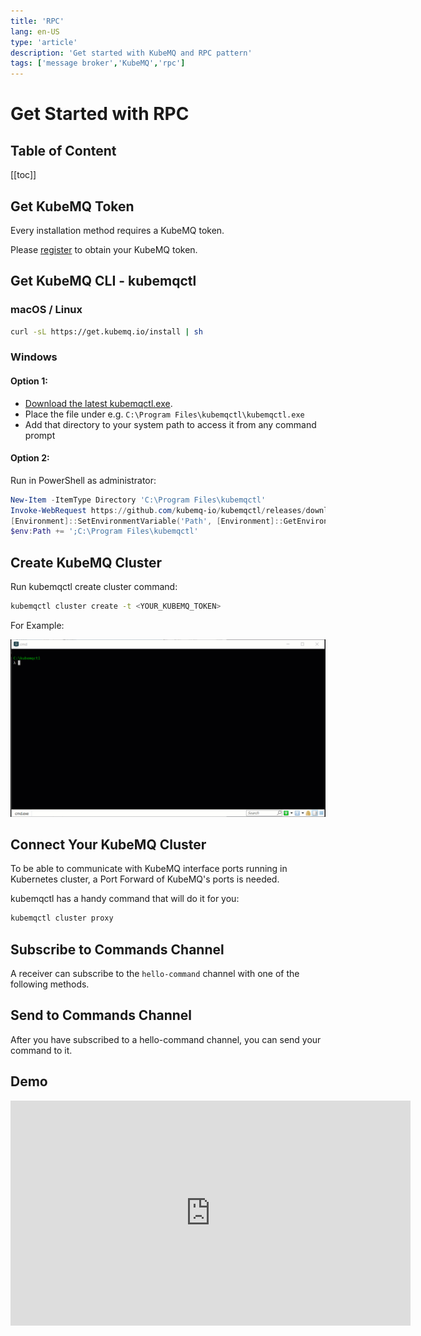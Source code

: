 ```yaml
---
title: 'RPC'
lang: en-US
type: 'article'
description: 'Get started with KubeMQ and RPC pattern'
tags: ['message broker','KubeMQ','rpc']
---
```

# Get Started with RPC <Badge text="v1.5.0+"/> <Badge text="stable"/>

## Table of Content
[[toc]]

## Get KubeMQ Token
Every installation method requires a KubeMQ token.

Please [register](https://account.kubemq.io/login/register?destination=docker) to obtain your KubeMQ token.


## Get KubeMQ CLI - kubemqctl

### macOS / Linux
```bash
curl -sL https://get.kubemq.io/install | sh 
```

### Windows

#### Option 1:

- [Download the latest kubemqctl.exe](https://github.com/kubemq-io/kubemqctl/releases/download/latest/kubemqctl.exe).
- Place the file under e.g. `C:\Program Files\kubemqctl\kubemqctl.exe`
- Add that directory to your system path to access it from any command prompt

#### Option 2:
Run in PowerShell as administrator:

```powershell
New-Item -ItemType Directory 'C:\Program Files\kubemqctl'
Invoke-WebRequest https://github.com/kubemq-io/kubemqctl/releases/download/latest/kubemqctl.exe -OutFile 'C:\Program Files\kubemqctl\kubemqctl.exe'
[Environment]::SetEnvironmentVariable('Path', [Environment]::GetEnvironmentVariable('Path', [EnvironmentVariableTarget]::Machine) + ';C:\Program Files\kubemqctl', [EnvironmentVariableTarget]::Machine)
$env:Path += ';C:\Program Files\kubemqctl'
```


## Create KubeMQ Cluster

Run kubemqctl create cluster command:

``` bash
kubemqctl cluster create -t <YOUR_KUBEMQ_TOKEN>
```

For Example:

![kubemqctl-create-basic.gif](./images/kubemqctl-create-basic.gif)

## Connect Your KubeMQ Cluster

To be able to communicate with KubeMQ interface ports running in Kubernetes cluster, a Port Forward of KubeMQ's ports is needed.

kubemqctl has a handy command that will do it for you:

``` bash
kubemqctl cluster proxy
```


## Subscribe to Commands Channel

A receiver can subscribe to the `hello-command` channel with one of the following methods.

<CodeSwitcher :languages="{bash:'kubemqctl',curl:'cURL',csharp:'.Net',java:`Java`,go:`Go`,py:`Python`,node:`NodeJS`,php:`PHP`,ruby:`Ruby`,jquery:`jQuery`}" :isolated="true">
<template v-slot:bash>

Run the following kubemqctl command:
``` bash
 kubemqctl commands rec "hello-command" -a
```

When connected, the stream will block until receiving a command. Once a command will be received, kubemqctl automatically will send a Response.

</template>

<template v-slot:curl>

The following cURL command is using KubeMQ's REST interface:

``` bash
curl --location --request GET "http://localhost:9090/subscribe/requests?client_id=some_client_id&channel=hello-command&subscribe_type=commands" \
  --header "Content-Type: application/json" \
  --data ""
```

Once a command is received a Send Response call should be invoked:

``` bash

  curl --location --request POST "http://localhost:9090/send/response" 
  --header "Content-Type: application/json" 
  --data '{"RequestID": "<put here request id from command request>","ClientID":"some_client_id","ReplyChannel": "put here the reply channel value from command request","Metadata" :"some_metadata", "Body": "c29tZSBlbmNvZGVkIGJvZHk=","Executed": true,"Error":""}'
```

**Important** - The reply channel address is automatically generated by the KubeMQ and can be found in the command request `ReplyChannel` field.

::: warning
Subscribe to Commands in REST interface is using WebSocket for streaming (Push) commands to the receiver. You will need to implement a WebSocket receiver accordingly.
:::

</template>


<template v-slot:csharp>

The following .NET code snippet is using KubeMQ's .NET SDK with gRPC interface:

``` csharp
using System;

namespace RPC_Subscribe_to_a_Channel
{
    class Program
    {
        static void Main(string[] args)
        {

            var ChannelName = "hello-command";
            var ClientID = "hello-world-subscriber";
            var KubeMQServerAddress = "localhost:50000";



            KubeMQ.SDK.csharp.CommandQuery.Responder responder = new KubeMQ.SDK.csharp.CommandQuery.Responder(KubeMQServerAddress);
            try
            {
                responder.SubscribeToRequests(new KubeMQ.SDK.csharp.Subscription.SubscribeRequest()
                {
                    Channel = ChannelName,
                    SubscribeType = KubeMQ.SDK.csharp.Subscription.SubscribeType.Commands,
                    ClientID = ClientID
                }, (commandReceive) => {
                    Console.WriteLine($"Command Received: Id:{commandReceive.RequestID} Channel:{commandReceive.Channel} Metadata:{commandReceive.Metadata} Body:{ KubeMQ.SDK.csharp.Tools.Converter.FromByteArray(commandReceive.Body)} ");
                    return new KubeMQ.SDK.csharp.CommandQuery.Response(commandReceive)
                    {
                        Body = new byte[0],
                        CacheHit = false,
                        Error = "None",
                        ClientID = ClientID,
                        Executed = true,
                        Metadata = string.Empty,
                        Timestamp = DateTime.UtcNow,
                    };

                }, (errorHandler) =>
                {
                    Console.WriteLine(errorHandler.Message);
                });
            }
            catch (Exception ex)
            {
                Console.WriteLine(ex.Message);
            }
            Console.WriteLine("press any key to close RPC_Subscribe_to_a_Channel");
            Console.ReadLine();
        }
    }
}

```

When executed, a stream of events messages will be shown in the console.

</template>
<template v-slot:java>

The following Java code snippet is using KubeMQ's Java SDK with gRPC interface:

``` java
package io.kubemq.sdk.examples.get_Started.rPC_Subscribe_to_a_Channel;

import java.io.IOException;
import java.time.LocalDateTime;

import javax.net.ssl.SSLException;

import io.kubemq.sdk.basic.ServerAddressNotSuppliedException;
import io.kubemq.sdk.commandquery.Responder;
import io.kubemq.sdk.commandquery.Response;
import io.kubemq.sdk.grpc.Kubemq.PingResult;
import io.kubemq.sdk.subscription.SubscribeRequest;
import io.kubemq.sdk.subscription.SubscribeType;

public class Program {

    public static void main(String[] args) throws IOException {
        String ChannelName = "hello-command", ClientID = "hello-world-sender",
                KubeMQServerAddress = "localhost:50000";
        Responder.RequestResponseObserver HandleIncomingRequests;
        Responder responder = new Responder(KubeMQServerAddress);
        HandleIncomingRequests = request -> {

            Response response = new Response(request);
            response.setCacheHit(false);
            response.setError("None");
            response.setClientID(ClientID);
            response.setBody("OK".getBytes());
            response.setExecuted(true);
            response.setMetadata("OK");
            response.setTimestamp(LocalDateTime.now());
            return response;
        };
        SubscribeRequest subscribeRequest = new SubscribeRequest();
        subscribeRequest.setChannel(ChannelName);
        subscribeRequest.setClientID(ClientID);
        subscribeRequest.setSubscribeType(SubscribeType.Commands);

        new Thread() {
            public void run() {

                try {
                    responder.SubscribeToRequests(subscribeRequest, HandleIncomingRequests);
                } catch (SSLException e) {
                    System.out.printf("SSLException:%s", e.getMessage());
                    e.printStackTrace();
                } catch (ServerAddressNotSuppliedException e) {
                    System.out.printf("ServerAddressNotSuppliedException:%s", e.getMessage());
                    e.printStackTrace();
                }
            }
        }.start();
    }
}
```
When executed, a stream of events messages will be shown in the console.

</template>
<template v-slot:go>

The following Go code snippet is using KubeMQ's Go SDK with gRPC interface:
``` go
package main

import (
   "context"
   "github.com/kubemq-io/kubemq-go"
   "log"
   "time"
)

func main() {
   ctx, cancel := context.WithCancel(context.Background())
   defer cancel()
   client, err := kubemq.NewClient(ctx,
      kubemq.WithAddress("localhost", 50000),
      kubemq.WithClientId("test-command-client-id"),
      kubemq.WithTransportType(kubemq.TransportTypeGRPC))
   if err != nil {
      log.Fatal(err)
   }
   defer client.Close()
   channel := "hello-command"
   errCh := make(chan error)
   commandsCh, err := client.SubscribeToCommands(ctx, channel, "", errCh)
   if err != nil {
      log.Fatal(err)
   }
   for {
      select {
      case err := <-errCh:
         log.Fatal(err)
         return
      case command, more := <-commandsCh:
         if !more {
            log.Println("Command Received , done")
            return
         }
         log.Printf("Command Received:\nId %s\nChannel: %s\nMetadata: %s\nBody: %s\n", command.Id, command.Channel, command.Metadata, command.Body)
         err := client.R().
            SetRequestId(command.Id).
            SetResponseTo(command.ResponseTo).
            SetExecutedAt(time.Now()).
            Send(ctx)
         if err != nil {
            log.Fatal(err)
         }
      case <-ctx.Done():
         return
      }
   }

}

```
When connected, once a command will be received in the channel, we create a Response and send back to the sender.

</template>
<template v-slot:py>

The following Python code snippet is using KubeMQ's Python SDK with gRPC interface:

``` py
import datetime
from builtins import input
from random import randint

from kubemq.commandquery.responder import Responder
from kubemq.commandquery.response import Response
from kubemq.subscription.events_store_type import EventsStoreType
from kubemq.subscription.subscribe_request import SubscribeRequest
from kubemq.subscription.subscribe_type import SubscribeType
from kubemq.tools.listener_cancellation_token import ListenerCancellationToken





def handle_incoming_request(request):
    if request:
        print("Subscriber Received request: Metadata:'%s', Channel:'%s', Body:'%s' tags:%s" % (
            request.metadata,
            request.channel,
            request.body,
            request.tags
        ))

        response = Response(request)
        response.body = "OK".encode('UTF-8')
        response.cache_hit = False
        response.error = "None"
        response.client_id = 'hello-world-sender'
        response.executed = True
        response.metadata = "OK"
        response.timestamp = datetime.datetime.now()
        response.tags=request.tags
        return response

def handle_incoming_error(error_msg):
        print("received error:%s'" % (
            error_msg
        ))


if __name__ == "__main__":
    cancel_token=ListenerCancellationToken()
    receiver = Responder("localhost:50000")

    subscribe_request = SubscribeRequest(
        channel="testing_Command_channel",
        client_id='hello-world-sender',
        events_store_type=SubscribeType.SubscribeTypeUndefined,
        events_store_type_value=0,
        group="",
        subscribe_type=SubscribeType.Commands
    )
    receiver.subscribe_to_requests(subscribe_request, handle_incoming_request,handle_incoming_error,cancel_token)

    input("Press 'Enter' to stop Listen...\n")
    cancel_token.cancel()
    input("Press 'Enter' to stop the application...\n")
```
When executed, a stream of events messages will be shown in the console.

</template>

<template v-slot:node>

The following JS code snippet is using KubeMQ's NodeJS SDK with gRPC interface:

``` js
const kubemq = require('kubemq-nodejs');

let channelName = 'testing_Command_channel', clientID = 'hello-world-sender',
    kubeMQHost = 'localhost', kubeMQGrpcPort = '50000';

let receiver = new kubemq.CommandReceiver(kubeMQHost, kubeMQGrpcPort, clientID, channelName);
receiver.subscribe(cmd => {
    let response = new kubemq.CommandReceiver.Response(cmd, true);
    response.Timestamp = Math.floor(new Date() / 1000);
    receiver.sendResponse(response).then(snd => {
        console.log('sent:' + snd);
    }).catch(cht => console.log(cht));
}, err => {
    console.log(err);
})
```


</template>

<template v-slot:php>

The following PHP code snippet is using KubeMQ's REST interface:

``` php
<?php

$curl = curl_init();

curl_setopt_array($curl, array(
  CURLOPT_URL => "http://localhost:9090/subscribe/requests?client_id=some_client_id&channel=hello-command&subscribe_type=commands",
  CURLOPT_RETURNTRANSFER => true,
  CURLOPT_ENCODING => "",
  CURLOPT_MAXREDIRS => 10,
  CURLOPT_TIMEOUT => 0,
  CURLOPT_FOLLOWLOCATION => false,
  CURLOPT_HTTP_VERSION => CURL_HTTP_VERSION_1_1,
  CURLOPT_CUSTOMREQUEST => "GET",
  CURLOPT_HTTPHEADER => array(
    "Content-Type: application/json"
  ),
));

$response = curl_exec($curl);
$err = curl_error($curl);

curl_close($curl);

if ($err) {
  echo "cURL Error #:" . $err;
} else {
  echo $response;
} ?>
```


Once a command is received a Send Response call should be invoked:

``` php
<?php

$curl = curl_init();

curl_setopt_array($curl, array(
  CURLOPT_URL => "http://localhost:9090/send/response",
  CURLOPT_RETURNTRANSFER => true,
  CURLOPT_ENCODING => "",
  CURLOPT_MAXREDIRS => 10,
  CURLOPT_TIMEOUT => 0,
  CURLOPT_FOLLOWLOCATION => false,
  CURLOPT_HTTP_VERSION => CURL_HTTP_VERSION_1_1,
  CURLOPT_CUSTOMREQUEST => "POST",
  CURLOPT_POSTFIELDS =>"{\n\t\"RequestID\": \"<put here request id from command request>\",\n\t\"ClientID\":\"some_client_id\",\n\t\"ReplyChannel\": \"<put here the reply channel value from command request>\",\n\t\"Metadata\" :\"some_metadata2\",\n\t\"Body\": \"c29tZSBlbmNvZGVkIGJvZHk=\",\n\t\"Executed\": true,\n\t\"Error\":\"\"\n}",
  CURLOPT_HTTPHEADER => array(
    "Content-Type: application/json"
  ),
));

$response = curl_exec($curl);
$err = curl_error($curl);

curl_close($curl);

if ($err) {
  echo "cURL Error #:" . $err;
} else {
  echo $response;
} ?>
```

**Important** - The reply channel address is automatically generated by the KubeMQ and can be found in the command request `ReplyChannel` field.

::: warning
Subscribe to Commands in REST interface is using WebSocket for streaming (Push) commands to the receiver. You will need to implement a WebSocket receiver accordingly.
:::

</template>


<template v-slot:ruby>

The following Ruby code snippet is using KubeMQ's REST interface:

``` ruby
require "uri"
require "net/http"

url = URI("http://localhost:9090/subscribe/requests?client_id=some_client_id&channel=hello-command&subscribe_type=commands")
http = Net::HTTP.new(url.host, url.port)
request = Net::HTTP::Get.new(url)
request["Content-Type"] = "application/json"
response = http.request(request)
puts response.read_body
```


Once a command is received a Send Response call should be invoked:

``` ruby
require "uri"
require "net/http"

url = URI("http://localhost:9090/send/response")

http = Net::HTTP.new(url.host, url.port)

request = Net::HTTP::Post.new(url)
request["Content-Type"] = "application/json"
request.body = "{\n\t\"RequestID\": \"<put here request id from command request>\",\n\t\"ClientID\":\"some_client_id\",\n\t\"ReplyChannel\": \"<put here the reply channel value from command request>q\",\n\t\"Metadata\" :\"some_metadata2\",\n\t\"Body\": \"c29tZSBlbmNvZGVkIGJvZHk=\",\n\t\"Executed\": true,\n\t\"Error\":\"\"\n}"
response = http.request(request)
puts response.read_body
```

**Important** - The reply channel address is automatically generated by the KubeMQ and can be found in the command request `ReplyChannel` field.

::: warning
Subscribe to Commands in REST interface is using WebSocket for streaming (Push) commands to the receiver. You will need to implement a WebSocket receiver accordingly.
:::
</template>


<template v-slot:jquery>

The following jQuery code snippet is using KubeMQ's REST interface:

``` js
var settings = {
  "url": "http://localhost:9090/subscribe/requests?client_id=some_client_id&channel=hello-command&subscribe_type=commands",
  "method": "GET",
  "timeout": 0,
  "headers": {
    "Content-Type": "application/json"
  },
};

$.ajax(settings).done(function (response) {
  console.log(response);
});
```

Once a command is received a Send Response call should be invoked:

``` js
var settings = {
  "url": "http://localhost:9090/send/response",
  "method": "POST",
  "timeout": 0,
  "headers": {
    "Content-Type": "application/json"
  },
  "data": "{\n\t\"RequestID\": \"<put here request id from command request>\",\n\t\"ClientID\":\"some_client_id\",\n\t\"ReplyChannel\": \"<put here the reply channel value from command request>\",\n\t\"Metadata\" :\"some_metadata2\",\n\t\"Body\": \"c29tZSBlbmNvZGVkIGJvZHk=\",\n\t\"Executed\": true,\n\t\"Error\":\"\"\n}",
};

$.ajax(settings).done(function (response) {
  console.log(response);
});
```

**Important** - the reply channel address is automatically generated by the KubeMQ and can be found in the command request `ReplyChannel` field.

::: warning
Subscribe to Commands in REST interface is using WebSocket for streaming (Push) commands to the receiver. You will need to implement a WebSocket receiver accordingly.
:::
</template>


</CodeSwitcher>



## Send to Commands Channel

After you have subscribed to a hello-command channel, you can send your command to it.


<CodeSwitcher :languages="{bash:'kubemqctl',curl:'cURL',csharp:'.Net',java:`Java`,go:`Go`,py:`Python`,node:`NodeJS`,php:`PHP`,ruby:`Ruby`,jquery:`jQuery`}" :isolated="true">


<template v-slot:bash>

Run the following kubemqctl command:

``` bash
kubemqctl commands send "hello-command" "some command"
```


</template>


<template v-slot:curl>

The following cURL command is using KubeMQ's REST interface:

``` bash
curl --location --request POST "http://localhost:9090/send/request" 
  --header "Content-Type: application/json" 
  --data '{"RequestID": "688daec3-7f3e-4766-87fa-4cd1f4f03a23","RequestTypeData":1, "ClientID": "some_clientID","Channel": "hello-command","Metadata" :"some_metadata","Body": "c29tZSBlbmNvZGVkIGJvZHk=","Timeout": 10000}'
```

</template>

<template v-slot:csharp>

The following .NET code snippet is using KubeMQ's .NET SDK with gRPC interface:

``` csharp
using System;

namespace RPC_Send_a_Command_Channel
{
    class Program
    {
        static void Main(string[] args)
        {
            var ChannelName = "hello-command";
            var ClientID = "hello-world-sender";
            var KubeMQServerAddress = "localhost:50000";

            var channel = new KubeMQ.SDK.csharp.CommandQuery.Channel(new KubeMQ.SDK.csharp.CommandQuery.ChannelParameters
            {
                RequestsType = KubeMQ.SDK.csharp.CommandQuery.RequestType.Command,
                Timeout = 10000,
                ChannelName = ChannelName,
                ClientID = ClientID,
                KubeMQAddress = KubeMQServerAddress
            });
            try
            {

                var result = channel.SendRequest(new KubeMQ.SDK.csharp.CommandQuery.Request
                {
                    Body = KubeMQ.SDK.csharp.Tools.Converter.ToByteArray("hello kubemq - sending a command, please reply")
                });                    
             
                if (!result.Executed)
                {
                    Console.WriteLine($"Response error:{result.Error}");
                    return;
                }
                Console.WriteLine($"Response Received:{result.RequestID} ExecutedAt:{result.Timestamp}"); 
            }
            catch (Exception ex)
            {
                Console.WriteLine(ex.Message);
            }
        }
    }
}

```

</template>
<template v-slot:java>

The following Java code snippet is using KubeMQ's Java SDK with gRPC interface:

``` java
package io.kubemq.sdk.examples.get_Started.rPC_Send_a_Command_Channel;

import java.io.IOException;

import io.kubemq.sdk.basic.ServerAddressNotSuppliedException;
import io.kubemq.sdk.commandquery.ChannelParameters;
import io.kubemq.sdk.commandquery.Request;
import io.kubemq.sdk.commandquery.RequestType;
import io.kubemq.sdk.commandquery.Response;
import io.kubemq.sdk.tools.Converter;

public class Program {

    public static void main(String[] args) throws IOException {

        String ChannelName = "hello-command", ClientID = "hello-world-sender",
                KubeMQServerAddress = "localhost:50000";
        ChannelParameters channelParameters = new ChannelParameters();
        channelParameters.setChannelName(ChannelName);
        channelParameters.setClientID(ClientID);
        channelParameters.setKubeMQAddress(KubeMQServerAddress);
        channelParameters.setRequestType(RequestType.Command);
        channelParameters.setTimeout(10000);
        io.kubemq.sdk.commandquery.Channel channel = new io.kubemq.sdk.commandquery.Channel(channelParameters);
        Request request = new Request();
        request.setBody(Converter.ToByteArray("hello kubemq - sending a command, please reply"));
        Response result;
        try {
            result = channel.SendRequest(request);
            if (!result.isExecuted()) {
                System.out.printf("Response error: %s", result.getError());
                return;
            }
            System.out.printf("Response Received: %s, ExecutedAt: %s", result.getRequestID(), result.getTimestamp().toString());
        } catch (ServerAddressNotSuppliedException e) {
            System.out.printf("ServerAddressNotSuppliedException: %s", e.toString());
            e.printStackTrace();
      }
        
    
    }
}
```

</template>
<template v-slot:go>

The following Go code snippet is using KubeMQ's Go SDK with gRPC interface:

``` go
package main

import (
   "context"
   "github.com/kubemq-io/kubemq-go"
   "log"
   "time"
)

func main() {
   ctx, cancel := context.WithCancel(context.Background())
   defer cancel()
   client, err := kubemq.NewClient(ctx,
      kubemq.WithAddress("localhost", 50000),
      kubemq.WithClientId("test-command-client-id"),
      kubemq.WithTransportType(kubemq.TransportTypeGRPC))
   if err != nil {
      log.Fatal(err)
   }
   defer client.Close()
   channel := "hello-command"
   response, err := client.C().
      SetId("some-command-id").
      SetChannel(channel).
      SetMetadata("some-metadata").
      SetBody([]byte("hello kubemq - sending a command, please reply")).
      SetTimeout(10 *time.Second).
      Send(ctx)
   if err != nil {
      log.Fatal(err)
   }
   log.Printf("Response Received:\nCommandID: %s\nExecutedAt:%s\n", response.CommandId, response.ExecutedAt)
}

```

</template>
<template v-slot:py>

The following Python code snippet is using KubeMQ's Python SDK with gRPC interface:

``` py

from kubemq.commandquery.lowlevel.initiator import Initiator
from kubemq.commandquery.lowlevel.request import Request
from kubemq.commandquery.request_type import RequestType




if __name__ == "__main__":

    initiator = Initiator("localhost:50000")
    request  = Request(
        body="hello kubemq - sending a command, please reply'".encode('UTF-8'),
        metadata="",
        cache_key="",
        cache_ttl=0,
        channel="testing_Command_channel",
        client_id="hello-world-sender",
        timeout=10000,
        request_type=RequestType.Command,
    )
    try:
        response = initiator.send_request(request)
        print('Response Received:%s Executed at::%s'  % (
            response.request_id,
            response.timestamp
                    ))
    except Exception as err :
        print('command error::%s'  % (
            err
                    ))

```


</template>


<template v-slot:node>

The following JS code snippet is using KubeMQ's NodeJS SDK with gRPC interface:

``` js
const kubemq = require('kubemq-nodejs');

let kubeMQHost = 'localhost', kubeMQGrpcPort = '50000',
    channelName = 'testing_Command_channel', clientID = 'hello-world-sender',
    defaultTimeOut = 10000;

let sender = new kubemq.CommandSender(kubeMQHost, kubeMQGrpcPort, clientID, channelName, defaultTimeOut);

let request = new kubemq.CommandSender.CommandRequest(
    kubemq.stringToByte(' hello kubemq - sending a command, please reply'));

sender.send(request).then(
    res => {
        if (res.Error) {
            console.log('Response error: ' + res.message);
            return;
        }
        console.log('Response Received:' + res.RequestID + ' ExecutedAt:' + res.Timestamp);
    }).catch(
        err => {
            console.log('command error: ' + err)
        });
```

</template>

<template v-slot:php>

The following PHP code snippet is using KubeMQ's REST interface:

``` php
<?php

$curl = curl_init();

curl_setopt_array($curl, array(
  CURLOPT_URL => "http://localhost:9090/send/request",
  CURLOPT_RETURNTRANSFER => true,
  CURLOPT_ENCODING => "",
  CURLOPT_MAXREDIRS => 10,
  CURLOPT_TIMEOUT => 0,
  CURLOPT_FOLLOWLOCATION => false,
  CURLOPT_HTTP_VERSION => CURL_HTTP_VERSION_1_1,
  CURLOPT_CUSTOMREQUEST => "POST",
  CURLOPT_POSTFIELDS =>"{\n\t\"RequestID\": \"688daec3-7f3e-4766-87fa-4cd1f4f03a23\",\n\t\"RequestTypeData\":1, \n\t\"ClientID\": \"some_clientID\",\n\t\"Channel\": \"hello-command\",\n\t\"Metadata\" :\"some_metadata\",\n\t\"Body\": \"c29tZSBlbmNvZGVkIGJvZHk=\",\n\t\"Timeout\": 10000\n}",
  CURLOPT_HTTPHEADER => array(
    "Content-Type: application/json"
  ),
));

$response = curl_exec($curl);
$err = curl_error($curl);

curl_close($curl);

if ($err) {
  echo "cURL Error #:" . $err;
} else {
  echo $response;
} ?>
```

</template>


<template v-slot:ruby>

The following Ruby code snippet is using KubeMQ's REST interface:

``` ruby
require "uri"
require "net/http"

url = URI("http://localhost:9090/send/request")
http = Net::HTTP.new(url.host, url.port)
request = Net::HTTP::Post.new(url)
request["Content-Type"] = "application/json"
request.body = "{\n\t\"RequestID\": \"688daec3-7f3e-4766-87fa-4cd1f4f03a23\",\n\t\"RequestTypeData\":1, \n\t\"ClientID\": \"some_clientID\",\n\t\"Channel\": \"hello-command\",\n\t\"Metadata\" :\"some_metadata2\",\n\t\"Body\": \"c29tZSBlbmNvZGVkIGJvZHk=\",\n\t\"Timeout\": 10000\n}"
response = http.request(request)
puts response.read_body
```

</template>


<template v-slot:jquery>

The following jQuery code snippet is using KubeMQ's REST interface:

``` js
var settings = {
  "url": "http://localhost:9090/send/request",
  "method": "POST",
  "timeout": 0,
  "headers": {
    "Content-Type": "application/json",
  },
  "data": "{\n\t\"RequestID\": \"688daec3-7f3e-4766-87fa-4cd1f4f03a23\",\n\t\"RequestTypeData\":1, \n\t\"ClientID\": \"some_clientID\",\n\t\"Channel\": \"hello-command\",\n\t\"Metadata\" :\"some_metadata2\",\n\t\"Body\": \"c29tZSBlbmNvZGVkIGJvZHk=\",\n\t\"Timeout\": 10000\n}",
};

$.ajax(settings).done(function (response) {
  console.log(response);
});
```

</template>


</CodeSwitcher>

## Demo

<div class="video-block">
   <iframe src="https://player.vimeo.com/video/372195951" width="640" height="360" frameborder="0" allow="autoplay; fullscreen" allowfullscreen></iframe>
</div>

